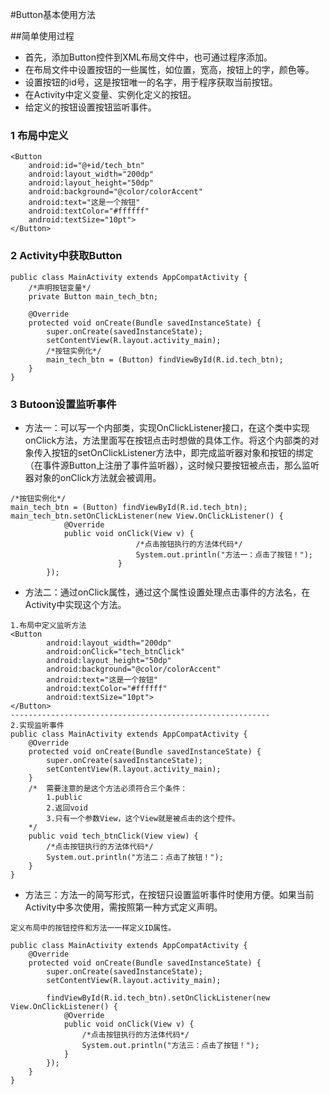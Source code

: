 #Button基本使用方法

##简单使用过程
+ 首先，添加Button控件到XML布局文件中，也可通过程序添加。
+ 在布局文件中设置按钮的一些属性，如位置，宽高，按钮上的字，颜色等。
+ 设置按钮的id号，这是按钮唯一的名字，用于程序获取当前按钮。
+ 在Activity中定义变量、实例化定义的按钮。
+ 给定义的按钮设置按钮监听事件。

### 1 布局中定义
```
<Button
    android:id="@+id/tech_btn"
    android:layout_width="200dp"
    android:layout_height="50dp"
    android:background="@color/colorAccent"
    android:text="这是一个按钮"
    android:textColor="#ffffff"
    android:textSize="10pt">
</Button>
```
### 2 Activity中获取Button

```
public class MainActivity extends AppCompatActivity {
    /*声明按钮变量*/
    private Button main_tech_btn;

    @Override
    protected void onCreate(Bundle savedInstanceState) {
        super.onCreate(savedInstanceState);
        setContentView(R.layout.activity_main);
        /*按钮实例化*/
        main_tech_btn = (Button) findViewById(R.id.tech_btn);
    }
}
```
### 3 Butoon设置监听事件
+ 方法一：可以写一个内部类，实现OnClickListener接口，在这个类中实现onClick方法，方法里面写在按钮点击时想做的具体工作。将这个内部类的对象传入按钮的setOnClickListener方法中，即完成监听器对象和按钮的绑定（在事件源Button上注册了事件监听器），这时候只要按钮被点击，那么监听器对象的onClick方法就会被调用。
```
/*按钮实例化*/
main_tech_btn = (Button) findViewById(R.id.tech_btn);
main_tech_btn.setOnClickListener(new View.OnClickListener() {
            @Override
            public void onClick(View v) {
                            /*点击按钮执行的方法体代码*/
                            System.out.println("方法一：点击了按钮！");
                        }
        });
```
+ 方法二：通过onClick属性，通过这个属性设置处理点击事件的方法名，在Activity中实现这个方法。
```
1.布局中定义监听方法
<Button
        android:layout_width="200dp"
        android:onClick="tech_btnClick"
        android:layout_height="50dp"
        android:background="@color/colorAccent"
        android:text="这是一个按钮"
        android:textColor="#ffffff"
        android:textSize="10pt">
</Button>
----------------------------------------------------------
2.实现监听事件
public class MainActivity extends AppCompatActivity {
    @Override
    protected void onCreate(Bundle savedInstanceState) {
        super.onCreate(savedInstanceState);
        setContentView(R.layout.activity_main);
    }
    /*  需要注意的是这个方法必须符合三个条件：
        1.public
        2.返回void
        3.只有一个参数View，这个View就是被点击的这个控件。
    */
    public void tech_btnClick(View view) {
        /*点击按钮执行的方法体代码*/
        System.out.println("方法二：点击了按钮！");
    }
}
```
+ 方法三：方法一的简写形式，在按钮只设置监听事件时使用方便。如果当前Activity中多次使用，需按照第一种方式定义声明。
```
定义布局中的按钮控件和方法一一样定义ID属性。

public class MainActivity extends AppCompatActivity {
    @Override
    protected void onCreate(Bundle savedInstanceState) {
        super.onCreate(savedInstanceState);
        setContentView(R.layout.activity_main);

        findViewById(R.id.tech_btn).setOnClickListener(new View.OnClickListener() {
            @Override
            public void onClick(View v) {
                /*点击按钮执行的方法体代码*/
                System.out.println("方法三：点击了按钮！");
            }
        });
    }
}
```

